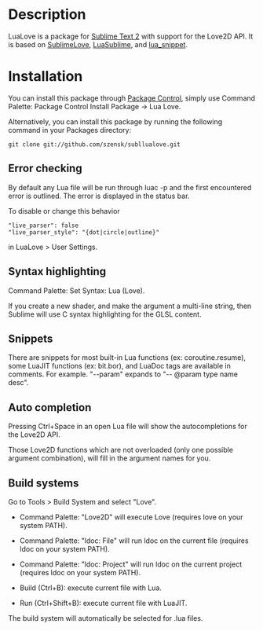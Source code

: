 Description
===========

LuaLove is a package for [Sublime Text 2](http://www.sublimetext.com/2) with support for the Love2D API. It is based on [SublimeLove](https://github.com/minism/SublimeLove), [LuaSublime](https://github.com/rorydriscoll/LuaSublime), and [lua_snippet](https://github.com/yinqiang/lua_snippet).

Installation
============

You can install this package through [Package Control](https://sublime.wbond.net/installation), simply use Command Palette: Package Control Install Package -> Lua Love.

Alternatively, you can install this package by running the following command in your Packages directory:
    
    git clone git://github.com/szensk/subllualove.git

Error checking
--------------
By default any Lua file will be run through luac -p and the first encountered error is outlined. The error is displayed in the status bar.

To disable or change this behavior

    "live_parser": false 
    "live_parser_style": "{dot|circle|outline}"
	
in LuaLove > User Settings. 

Syntax highlighting
-------------------
Command Palette: Set Syntax: Lua (Love).

If you create a new shader, and make the argument a multi-line string, then Sublime will use C syntax highlighting for the GLSL content.

Snippets
--------
There are snippets for most built-in Lua functions (ex: coroutine.resume), some LuaJIT functions (ex: bit.bor), and LuaDoc tags are available in comments. For example. "--param" expands to "-- @param type name desc".

Auto completion
---------------
Pressing Ctrl+Space in an open Lua file will show the autocompletions for the Love2D API. 

Those Love2D functions which are not overloaded (only one possible argument combination), will fill in the argument names for you.

Build systems
-------------
Go to Tools > Build System and select "Love".  

* Command Palette: "Love2D" will execute Love (requires love on your system PATH).

* Command Palette: "ldoc: File" will run ldoc on the current file (requires ldoc on your system PATH).

* Command Palette: "ldoc: Project" will run ldoc on the current project (requires ldoc on your system PATH).

* Build (Ctrl+B): execute current file with Lua.

* Run (Ctrl+Shift+B): execute current file with LuaJIT.

The build system will automatically be selected for .lua files.
